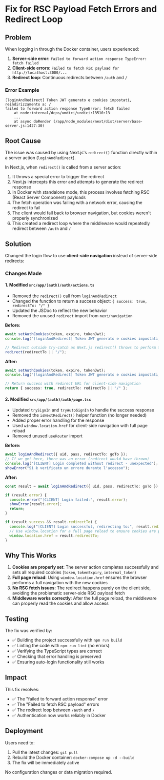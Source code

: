 # Fix for RSC Payload Fetch Errors and Redirect Loop

## Problem
When logging in through the Docker container, users experienced:

1. **Server-side error**: `failed to forward action response TypeError: fetch failed`
2. **Client-side errors**: `Failed to fetch RSC payload for http://localhost:3000/...`
3. **Redirect loop**: Continuous redirects between `/auth` and `/`

### Error Example
```
[loginAndRedirect] Token JWT generato e cookies impostati, reindirizzamento a: /
failed to forward action response TypeError: fetch failed
    at node:internal/deps/undici/undici:13510:13
    ...
    at async doRender (/app/node_modules/next/dist/server/base-server.js:1427:30)
```

## Root Cause

The issue was caused by using Next.js's `redirect()` function directly within a server action (`loginAndRedirect`).

In Next.js, when `redirect()` is called from a server action:
1. It throws a special error to trigger the redirect
2. Next.js intercepts this error and attempts to generate the redirect response
3. In Docker with standalone mode, this process involves fetching RSC (React Server Component) payloads
4. The fetch operation was failing with a network error, causing the redirect to fail
5. The client would fall back to browser navigation, but cookies weren't properly synchronized
6. This created a redirect loop where the middleware would repeatedly redirect between `/auth` and `/`

## Solution

Changed the login flow to use **client-side navigation** instead of server-side redirects:

### Changes Made

#### 1. Modified `src/app/(auth)/auth/actions.ts`
- Removed the `redirect()` call from `loginAndRedirect`
- Changed the function to return a success object: `{ success: true, redirectTo: "/" }`
- Updated the JSDoc to reflect the new behavior
- Removed the unused `redirect` import from `next/navigation`

**Before:**
```typescript
await setAuthCookies(token, expire, tokenJwt);
console.log("[loginAndRedirect] Token JWT generato e cookies impostati, reindirizzamento a:", redirectTo || "/");

// Redirect outside try-catch as Next.js redirect() throws to perform the redirect
redirect(redirectTo || "/");
```

**After:**
```typescript
await setAuthCookies(token, expire, tokenJwt);
console.log("[loginAndRedirect] Token JWT generato e cookies impostati, successo");

// Return success with redirect URL for client-side navigation
return { success: true, redirectTo: redirectTo || "/" };
```

#### 2. Modified `src/app/(auth)/auth/page.tsx`
- Updated `trySignIn` and `tryAutoSignIn` to handle the success response
- Removed the `isNextRedirect()` helper function (no longer needed)
- Added proper error handling for the response
- Used `window.location.href` for client-side navigation with full page reload
- Removed unused `useRouter` import

**Before:**
```typescript
await loginAndRedirect({ uid, pass, redirectTo: goTo });
// If we get here, there was an error (redirect would have thrown)
console.log("[CLIENT] Login completed without redirect - unexpected");
showError("Si è verificato un errore durante l'accesso");
```

**After:**
```typescript
const result = await loginAndRedirect({ uid, pass, redirectTo: goTo });

if (result.error) {
  console.error("[CLIENT] Login failed:", result.error);
  showError(result.error);
  return;
}

if (result.success && result.redirectTo) {
  console.log("[CLIENT] Login successful, redirecting to:", result.redirectTo);
  // Use window.location for a full page reload to ensure cookies are properly set
  window.location.href = result.redirectTo;
}
```

## Why This Works

1. **Cookies are properly set**: The server action completes successfully and sets all required cookies (`token`, `tokenExpiry`, `internal_token`)
2. **Full page reload**: Using `window.location.href` ensures the browser performs a full navigation with the new cookies
3. **No RSC fetch issues**: The redirect happens purely on the client side, avoiding the problematic server-side RSC payload fetch
4. **Middleware works correctly**: After the full page reload, the middleware can properly read the cookies and allow access

## Testing

The fix was verified by:
- ✅ Building the project successfully with `npm run build`
- ✅ Linting the code with `npm run lint` (no errors)
- ✅ Verifying the TypeScript types are correct
- ✅ Checking that error handling is preserved
- ✅ Ensuring auto-login functionality still works

## Impact

This fix resolves:
- ✅ The "failed to forward action response" error
- ✅ The "Failed to fetch RSC payload" errors
- ✅ The redirect loop between `/auth` and `/`
- ✅ Authentication now works reliably in Docker

## Deployment

Users need to:
1. Pull the latest changes: `git pull`
2. Rebuild the Docker container: `docker-compose up -d --build`
3. The fix will be immediately active

No configuration changes or data migration required.
